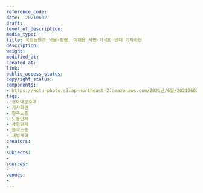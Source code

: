 ```yaml
---
reference_code: 
date: '20210602'
draft: 
level_of_description: 
media_type: 
title: 국정농단과 뇌물·횡령, 이재용 사면·가석방 반대 기자회견
description: 
weight: 
modified_at: 
created_at: 
link: 
public_access_status: 
copyright_status: 
components:
- https://kctu-photo.s3.ap-northeast-2.amazonaws.com/2021년/6월/20210602-국정농단과+뇌물·횡령,+이재용+사면·가석방+반대+기자회견_청와대분수대_기자회견_민주노총_노동단체_사회단체_한국노총_재벌개혁/_1D20373.jpg
tags:
- 청와대분수대
- 기자회견
- 민주노총
- 노동단체
- 사회단체
- 한국노총
- 재벌개혁
creators:
- 
subjects:
- 
sources:
- 
venues:
- 
---
```

